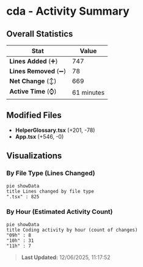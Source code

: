 # cda - Activity Summary 

## Overall Statistics

| Stat                   | Value                                                             |
| ---------------------- | ----------------------------------------------------------------- |
| **Lines Added** (➕)   | 747                                          |
| **Lines Removed** (➖) | 78                                        |
| **Net Change** (↕)    | 669                |
| **Active Time** (⌚)   | 61 minutes |


## Modified Files
- **HelperGlossary.tsx** (+201, -78)
- **App.tsx** (+546, -0)

## Visualizations

### By File Type (Lines Changed)

```mermaid
pie showData
title Lines changed by file type
".tsx" : 825
```

### By Hour (Estimated Activity Count)

```mermaid
pie showData
title Coding activity by hour (count of changes)
"09h" : 8
"10h" : 31
"11h" : 7
```


> **Last Updated:** 12/06/2025, 11:17:52